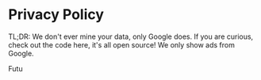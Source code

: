 # Privacy Policy


TL;DR: We don't ever mine your data, only Google does. If you are curious, check out the code here, it's all open source! We only show ads from Google.

Futu
